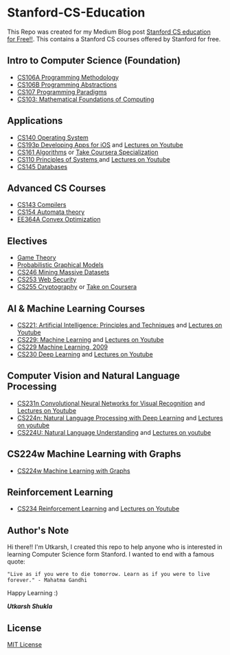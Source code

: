 # Stanford-CS-Education
This Repo was created for my Medium Blog post [Stanford CS education for Free!!](https://medium.com/@Utkarsh_Shukla/get-stanford-cs-education-for-free-a9d75472fae2). This contains a Stanford CS courses offered by Stanford for free.

## Intro to Computer Science (Foundation)
* [CS106A Programming Methodology](https://see.stanford.edu/Course/CS106A)
* [CS106B Programming Abstractions](https://see.stanford.edu/Course/CS106B)
* [CS107 Programming Paradigms](https://see.stanford.edu/Course/CS107)
* [CS103: Mathematical Foundations of Computing](http://web.stanford.edu/class/cs103/) 

## Applications
* [CS140 Operating System](http://web.stanford.edu/~ouster/cgi-bin/cs140-spring20/index.php)
* [CS193p Developing Apps for iOS](https://cs193p.sites.stanford.edu/) and [Lectures on Youtube](https://www.youtube.com/playlist?list=PLpGHT1n4-mAtTj9oywMWoBx0dCGd51_yG)
* [CS161 Algorithms](https://www.edx.org/course/algorithms-design-and-analysis) or [Take Coursera Specialization](https://www.coursera.org/specializations/algorithms)
* [CS110 Principles of Systems ](http://web.stanford.edu/class/cs110/) and  [Lectures on Youtube](https://www.youtube.com/watch?v=_LFGjZ0Sc6I&list=PLkGAai-LjzyO553wuPY_gYDx_7YbjI1Pk)
* [CS145	Databases](https://www.edx.org/course/databases-5-sql)

## Advanced CS Courses
* [CS143	Compilers](https://www.edx.org/course/compilers)
* [CS154 Automata theory](https://www.edx.org/course/compilers)
* [EE364A Convex Optimization](https://www.edx.org/course/convex-optimization)

## Electives
* [Game Theory](https://www.coursera.org/learn/game-theory-1)
* [Probabilistic Graphical Models](https://www.coursera.org/specializations/probabilistic-graphical-models)
* [CS246 Mining Massive Datasets](https://www.edx.org/course/mining-massive-datasets)
* [CS253	Web Security](https://online.stanford.edu/courses/xcs100-introduction-web-security)
* [CS255	Cryptography](https://online.stanford.edu/courses/soe-y0001-cryptography-i) or [Take on Coursera](https://www.coursera.org/learn/crypto)

## AI & Machine Learning Courses

* [CS221: Artificial Intelligence: Principles and Techniques](https://stanford-cs221.github.io/autumn2019/) and  [Lectures on Youtube](https://www.youtube.com/watch?v=J8Eh7RqggsU&list=PLoROMvodv4rO1NB9TD4iUZ3qghGEGtqNX)
* [CS229: Machine Learning](http://cs229.stanford.edu/) and  [Lectures on Youtube](https://www.youtube.com/watch?v=jGwO_UgTS7I&list=PLoROMvodv4rMiGQp3WXShtMGgzqpfVfbU) 
* [CS229 Machine Learning, 2009](https://see.stanford.edu/Course/CS229)
* [CS230 Deep Learning](https://cs230.stanford.edu/) and [Lectures on Youtube](https://www.youtube.com/watch?v=PySo_6S4ZAg&list=PLoROMvodv4rOABXSygHTsbvUz4G_YQhOb)

## Computer Vision and Natural Language Processing 
* [CS231n Convolutional Neural Networks for Visual Recognition](http://cs231n.stanford.edu/) and  [Lectures on Youtube](https://www.youtube.com/playlist?list=PL3FW7Lu3i5JvHM8ljYj-zLfQRF3EO8sYv)
* [CS224n: Natural Language Processing with Deep Learning](http://web.stanford.edu/class/cs224n/index.html#schedule) and  [Lectures on youtube](https://www.youtube.com/playlist?list=PLoROMvodv4rOhcuXMZkNm7j3fVwBBY42z)
* [CS224U: Natural Language Understanding](http://web.stanford.edu/class/cs224u/) and  [Lectures on youtube](https://www.youtube.com/playlist?list=PLoROMvodv4rObpMCir6rNNUlFAn56Js20)

## CS224w Machine Learning with Graphs
* [CS224w Machine Learning with Graphs](http://snap.stanford.edu/class/cs224w-videos-2019/)
## Reinforcement Learning 
* [CS234 Reinforcement Learning](http://web.stanford.edu/class/cs234/index.html) and [Lectures on Youtube](https://www.youtube.com/watch?v=FgzM3zpZ55o&list=PLoROMvodv4rOSOPzutgyCTapiGlY2Nd8u)

## Author's Note
Hi there!! I'm Utkarsh, I created this repo to help anyone who is interested in learning Computer Science form Stanford.
I wanted to end with a famous quote:
```
"Live as if you were to die tomorrow. Learn as if you were to live forever." - Mahatma Gandhi
```

Happy Learning :) 

_**Utkarsh Shukla**_

## License
[MIT License](https://en.wikipedia.org/wiki/MIT_License)
